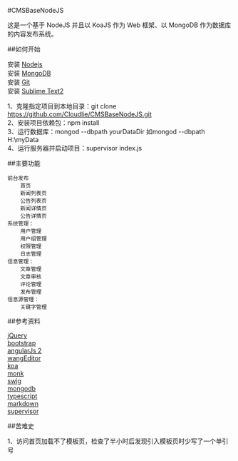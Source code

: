 #CMSBaseNodeJS

这是一个基于 NodeJS 并且以 KoaJS 作为 Web 框架、以 MongoDB 作为数据库的内容发布系统。  

##如何开始  

安装 [Nodejs](https://nodejs.org/en/)  
安装 [MongoDB](https://www.mongodb.com/download-center?jmp=nav#community)  
安装 [Git](https://git-scm.com/download/win)  
安装 [Sublime Text2](http://www.sublimetext.com/2)  
  
1、克隆指定项目到本地目录：git clone https://github.com/Cloudlie/CMSBaseNodeJS.git  
2、安装项目依赖包：npm install  
3、运行数据库：mongod --dbpath yourDataDir 如mongod --dbpath H:\myData   
4、运行服务器并启动项目：supervisor index.js 

##主要功能  
  
	前台发布  
		首页  
		新闻列表页  
		公告列表页
		新闻详情页  
		公告详情页  
	系统管理：  
		用户管理  
		用户组管理  
		权限管理  
		日志管理  
	信息管理：  
		文章管理
		文章审核
		评论管理
		发布管理
	信息源管理：
		关键字管理


##参考资料

[jQuery](https://jquery.com/)  
[bootstrap](http://getbootstrap.com/)  
[angularJs 2](https://angular.io/docs/ts/latest/quickstart.html)   
[wangEditor](http://wangeditor.github.io/index.html)  
[koa](https://github.com/koajs/koa#installation)  
[monk](https://github.com/Automattic/monk)  
[swig](http://paularmstrong.github.io/swig/)  
[mongodb](https://www.mongodb.com/)  
[typescript](https://www.typescriptlang.org/docs/tutorial.html)  
[markdown](http://daringfireball.net/projects/markdown/syntax)  
[supervisor](https://github.com/petruisfan/node-supervisor)  

##苦难史

1、访问首页加载不了模板页，检查了半小时后发现引入模板页时少写了一个单引号













